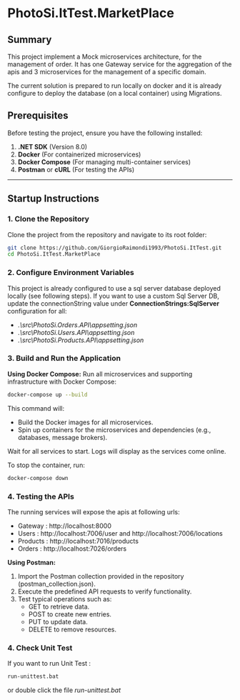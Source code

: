 # PhotoSi.ItTest.MarketPlace

## Summary

This project implement a Mock microservices architecture, for the management of order.
It has one Gateway service for the aggregation of the apis and 3 microservices for the management of a specific domain.

The current solution is prepared to run locally on docker and it is already configure to deploy the database (on a local container) using Migrations.

## Prerequisites
Before testing the project, ensure you have the following installed:
1. **.NET SDK** (Version 8.0)
2. **Docker** (For containerized microservices)
3. **Docker Compose** (For managing multi-container services)
3. **Postman** or **cURL** (For testing the APIs)

---

## Startup Instructions

### 1. Clone the Repository
Clone the project from the repository and navigate to its root folder:
```bash
git clone https://github.com/GiorgioRaimondi1993/PhotoSi.ItTest.git
cd PhotoSi.ItTest.MarketPlace
```

### 2. Configure Environment Variables
This project is already configured to use a sql server database deployed locally (see following steps).
If you want to use a custom Sql Server DB, update the connectionString value under **ConnectionStrings:SqlServer** configuration for all:
 - _.\src\PhotoSi.Orders.API\appsetting.json_
 - _.\src\PhotoSi.Users.API\appsetting.json_
 - _.\src\PhotoSi.Products.API\appsetting.json_
 
### 3. Build and Run the Application
**Using Docker Compose:**
Run all microservices and supporting infrastructure with Docker Compose:
```bash
docker-compose up --build
```

This command will:

 - Build the Docker images for all microservices.
 - Spin up containers for the microservices and dependencies (e.g., databases, message brokers).
 
Wait for all services to start. Logs will display as the services come online.

To stop the container, run:
```bash
docker-compose down
```

### 4. Testing the APIs
The running services will expose the apis at following urls:
 - Gateway : http://localhost:8000
 - Users : http://localhost:7006/user and http://localhost:7006/locations
 - Products : http://localhost:7016/products
 - Orders : http://localhost:7026/orders

**Using Postman:**
1. Import the Postman collection provided in the repository (postman_collection.json).
2. Execute the predefined API requests to verify functionality.
3. Test typical operations such as:
	- GET to retrieve data.
	- POST to create new entries.
	- PUT to update data.
	- DELETE to remove resources.

### 4. Check Unit Test
If you want to run Unit Test :
```bash
run-unittest.bat
```

or double click the file _run-unittest.bat_
